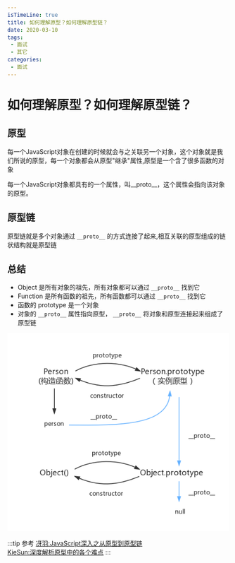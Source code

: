 ```yaml
---
isTimeLine: true
title: 如何理解原型？如何理解原型链？
date: 2020-03-10
tags:
 - 面试
 - 其它
categories:
 - 面试
---
```

# 如何理解原型？如何理解原型链？
## 原型
每一个JavaScript对象在创建的时候就会与之关联另一个对象，这个对象就是我们所说的原型，每一个对象都会从原型"继承"属性,原型是一个含了很多函数的对象

每一个JavaScript对象都具有的一个属性，叫__proto__，这个属性会指向该对象的原型。

## 原型链
原型链就是多个对象通过 ``__proto__`` 的方式连接了起来,相互关联的原型组成的链状结构就是原型链

## 总结
* Object 是所有对象的祖先，所有对象都可以通过 ``__proto__`` 找到它
* Function 是所有函数的祖先，所有函数都可以通过 ``__proto__`` 找到它
* 函数的 prototype 是一个对象
* 对象的 ``__proto__`` 属性指向原型， ``__proto__`` 将对象和原型连接起来组成了原型链

![图片](./prototype/MTU4Mzg0NDg5ODg5Mg==583844898892.png)

:::tip 参考
[冴羽:JavaScript深入之从原型到原型链](https://github.com/mqyqingfeng/Blog/issues/2)<br/>
[KieSun:深度解析原型中的各个难点](https://github.com/KieSun/Dream/issues/2)
:::

